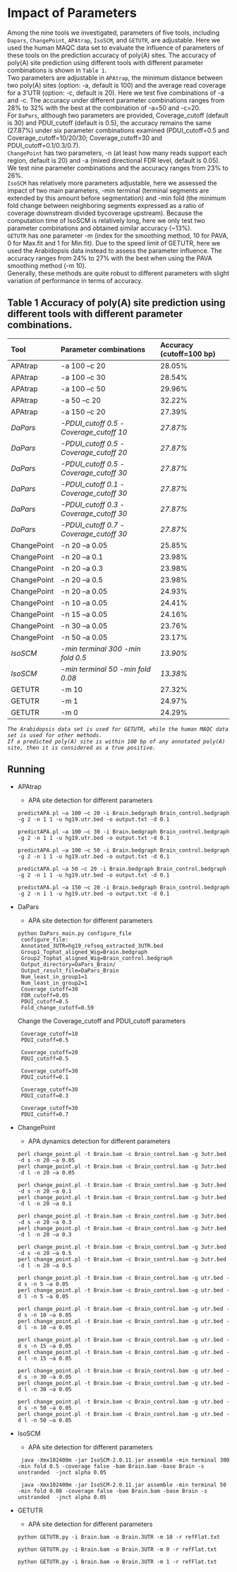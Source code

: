 # Impact of Parameters  

Among the nine tools we investigated, parameters of five tools, including `Dapars`, `ChangePoint`, `APAtrap`, `IsoSCM`, and `GETUTR`, are adjustable. Here we used the human MAQC data set to evaluate the influence of parameters of these tools on the prediction accuracy of poly(A) sites. The accuracy of poly(A) site prediction using different tools with different parameter combinations is shown in `Table 1`.  
Two parameters are adjustable in `APAtrap`, the minimum distance between two poly(A) sites (option: -a, default is 100) and the average read coverage for a 3’UTR (option: -c, default is 20). Here we test five combinations of -a and -c. The accuracy under different parameter combinations ranges from 28% to 32% with the best at the combination of -a=50 and -c=20.   
For `DaPars`, although two parameters are provided, Coverage_cutoff (default is 30) and PDUI_cutoff (default is 0.5), the accuracy remains the same (27.87%) under six parameter combinations examined (PDUI_cutoff=0.5 and Coverage_cutoff=10/20/30; Coverage_cutoff=30 and PDUI_cutoff=0.1/0.3/0.7).  
`ChangePoint` has two parameters, -n (at least how many reads support each region, default is 20) and -a (mixed directional FDR level, default is 0.05). We test nine parameter combinations and the accuracy ranges from 23% to 26%.   
`IsoSCM` has relatively more parameters adjustable, here we assessed the impact of two main parameters, -min terminal (terminal segments are extended by this amount before segmentation) and -min fold (the minimum fold change between neighboring segments expressed as a ratio of coverage downstream divided bycoverage upstream). Because the computation time of IsoSCM is relatively long, here we only test two parameter combinations and obtained similar accuracy (~13%).  
`GETUTR` has one parameter -m (index for the smoothing method, 10 for PAVA, 0 for Max.fit and 1 for Min.fit). Due to the speed limit of GETUTR, here we used the Arabidopsis data instead to assess the parameter influence. The accuracy ranges from 24% to 27% with the best when using the PAVA smoothing method (-m 10).  
Generally, these methods are quite robust to different parameters with slight variation of performance in terms of accuracy.


Table 1 Accuracy of poly(A) site prediction using different tools with different parameter combinations.
-----------------------
 
|Tool|Parameter combinations|Accuracy (cutoff=100 bp)|
|:---|:---------------------|:-----------------------|
|APAtrap|-a 100 –c 20|28.05%|
|APAtrap|-a 100 –c 30|28.54%|
|APAtrap|-a 100 –c 50|29.96%|
|APAtrap|-a 50 –c 20|32.22%|
|APAtrap|-a 150 –c 20|27.39%|
|_DaPars_|_-PDUI_cutoff 0.5_ _-Coverage_cutoff 10_|_27.87%_|
|_DaPars_|_-PDUI_cutoff 0.5_ _-Coverage_cutoff 20_|_27.87%_|
|_DaPars_|_-PDUI_cutoff 0.5_ _-Coverage_cutoff 30_|_27.87%_|
|_DaPars_|_-PDUI_cutoff 0.1_ _-Coverage_cutoff 30_|_27.87%_|
|_DaPars_|_-PDUI_cutoff 0.3_ _-Coverage_cutoff 30_|_27.87%_|
|_DaPars_|_-PDUI_cutoff 0.7_ _-Coverage_cutoff 30_|_27.87%_|
|ChangePoint|-n 20 –a 0.05|25.85%|
|ChangePoint|-n 20 –a 0.1|23.98%|
|ChangePoint|-n 20 –a 0.3|23.98%|
|ChangePoint|-n 20 –a 0.5|23.98%|
|ChangePoint|-n 20 –a 0.05|24.93%|
|ChangePoint|-n 10 –a 0.05|24.41%|
|ChangePoint|-n 15 –a 0.05|24.16%|
|ChangePoint|-n 30 –a 0.05|23.76%|
|ChangePoint|-n 50 –a 0.05|23.17%|
|_IsoSCM_|_-min terminal 300_ _-min fold 0.5_|_13.90%_|
|_IsoSCM_|_-min terminal 50_ _-min fold 0.08_|_13.38%_|
|GETUTR|-m 10|27.32%|
|GETUTR|-m 1|24.97%|
|GETUTR|-m 0|24.29%|

_`The Arabidopsis data set is used for GETUTR, while the human MAQC data set is used for other methods.`_  
_`If a predicted poly(A) site is within 100 bp of any annotated poly(A) site, then it is considered as a true positive.`_


Running
--------------------

* APAtrap
  * APA site detection for different parameters
  ```
  predictAPA.pl –a 100 –c 20 -i Brain.bedgraph Brain_control.bedgraph -g 2 -n 1 1 -u hg19.utr.bed -o output.txt -d 0.1 
  ```
  ```
  predictAPA.pl –a 100 –c 30 -i Brain.bedgraph Brain_control.bedgraph -g 2 -n 1 1 -u hg19.utr.bed -o output.txt -d 0.1 
  ```
  ```
  predictAPA.pl –a 100 –c 50 -i Brain.bedgraph Brain_control.bedgraph -g 2 -n 1 1 -u hg19.utr.bed -o output.txt -d 0.1 
  ```
  ```
  predictAPA.pl –a 50 –c 20 -i Brain.bedgraph Brain_control.bedgraph -g 2 -n 1 1 -u hg19.utr.bed -o output.txt -d 0.1 
  ```
  ```
  predictAPA.pl –a 150 –c 20 -i Brain.bedgraph Brain_control.bedgraph -g 2 -n 1 1 -u hg19.utr.bed -o output.txt -d 0.1 
  ```

* DaPars
  * APA site detection for different parameters  
  ```
  python DaPars_main.py configure_file
   configure_file: 
   Annotated_3UTR=hg19_refseq_extracted_3UTR.bed
   Group1_Tophat_aligned_Wig=Brain.bedgraph
   Group2_Tophat_aligned_Wig=Brain_control.bedgraph
   Output_directory=DaPars_Brain/
   Output_result_file=DaPars_Brain
   Num_least_in_group1=1
   Num_least_in_group2=1
   Coverage_cutoff=30
   FDR_cutoff=0.05
   PDUI_cutoff=0.5
   Fold_change_cutoff=0.59
  ```
  Change the Coverage_cutoff and PDUI_cutoff parameters  
  ```
   Coverage_cutoff=10
   PDUI_cutoff=0.5
  ```  
  ```
   Coverage_cutoff=20
   PDUI_cutoff=0.5
  ```  
  ```
   Coverage_cutoff=30
   PDUI_cutoff=0.1
  ```  
  ```
   Coverage_cutoff=30
   PDUI_cutoff=0.3
  ```  
  ```
   Coverage_cutoff=30
   PDUI_cutoff=0.7
  ```  

* ChangePoint
  * APA dynamics detection for different parameters
  ```
  perl change_point.pl -t Brain.bam -c Brain_control.bam -g 3utr.bed -d s -n 20 –a 0.05
  perl change_point.pl -t Brain.bam -c Brain_control.bam -g 3utr.bed -d l -n 20 –a 0.05
  ```  
  ```
  perl change_point.pl -t Brain.bam -c Brain_control.bam -g 3utr.bed -d s -n 20 –a 0.1
  perl change_point.pl -t Brain.bam -c Brain_control.bam -g 3utr.bed -d l -n 20 –a 0.1
  ```  
  ```
  perl change_point.pl -t Brain.bam -c Brain_control.bam -g 3utr.bed -d s -n 20 –a 0.3
  perl change_point.pl -t Brain.bam -c Brain_control.bam -g 3utr.bed -d l -n 20 –a 0.3
  ```  
  ```
  perl change_point.pl -t Brain.bam -c Brain_control.bam -g 3utr.bed -d s -n 20 –a 0.5
  perl change_point.pl -t Brain.bam -c Brain_control.bam -g 3utr.bed -d l -n 20 –a 0.5
  ```  
  ```
  perl change_point.pl -t Brain.bam -c Brain_control.bam -g utr.bed -d s -n 5 –a 0.05
  perl change_point.pl -t Brain.bam -c Brain_control.bam -g utr.bed -d l -n 5 –a 0.05
  ```  
  ```
  perl change_point.pl -t Brain.bam -c Brain_control.bam -g utr.bed -d s -n 10 –a 0.05
  perl change_point.pl -t Brain.bam -c Brain_control.bam -g utr.bed -d l -n 10 –a 0.05
  ```  
  ```
  perl change_point.pl -t Brain.bam -c Brain_control.bam -g utr.bed -d s -n 15 –a 0.05
  perl change_point.pl -t Brain.bam -c Brain_control.bam -g utr.bed -d l -n 15 –a 0.05
  ```    
  ```
  perl change_point.pl -t Brain.bam -c Brain_control.bam -g utr.bed -d s -n 30 –a 0.05
  perl change_point.pl -t Brain.bam -c Brain_control.bam -g utr.bed -d l -n 30 –a 0.05
  ```   
  ```
  perl change_point.pl -t Brain.bam -c Brain_control.bam -g utr.bed -d s -n 50 –a 0.05
  perl change_point.pl -t Brain.bam -c Brain_control.bam -g utr.bed -d l -n 50 –a 0.05
  ```  
  
* IsoSCM
  * APA site detection for different parameters  
  ```
   java -Xmx102400m -jar IsoSCM-2.0.11.jar assemble -min terminal 300 -min fold 0.5 -coverage false -bam Brain.bam -base Brain -s unstranded  -jnct alpha 0.05
  ```  
  ```
   java -Xmx102400m -jar IsoSCM-2.0.11.jar assemble -min terminal 50 -min fold 0.08 -coverage false -bam Brain.bam -base Brain -s unstranded  -jnct alpha 0.05
  ``` 
  
* GETUTR
  * APA site detection for different parameters  
  ```
  python GETUTR.py -i Brain.bam -o Brain.3UTR -m 10 -r refFlat.txt
  ``` 
  ```
  python GETUTR.py -i Brain.bam -o Brain.3UTR -m 0 -r refFlat.txt
  ``` 
  ```
  python GETUTR.py -i Brain.bam -o Brain.3UTR -m 1 -r refFlat.txt
  ``` 
  
  
  
  
  

